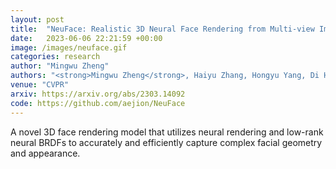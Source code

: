 ```yaml
---
layout: post
title:  "NeuFace: Realistic 3D Neural Face Rendering from Multi-view Images"
date:   2023-06-06 22:21:59 +00:00
image: /images/neuface.gif
categories: research
author: "Mingwu Zheng"
authors: "<strong>Mingwu Zheng</strong>, Haiyu Zhang, Hongyu Yang, Di Huang"
venue: "CVPR"
arxiv: https://arxiv.org/abs/2303.14092
code: https://github.com/aejion/NeuFace
---
```

A novel 3D face rendering model that utilizes neural rendering and low-rank neural BRDFs to accurately and efficiently capture complex facial geometry and appearance.
